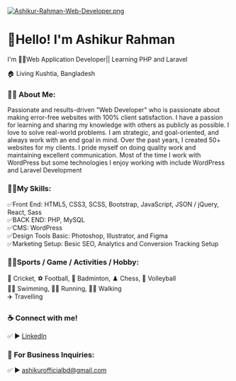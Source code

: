 [![Ashikur-Rahman-Web-Developer.png](https://i.postimg.cc/T199sykj/Ashikur-Rahman-Web-Developer.png)](https://postimg.cc/QKF19MZV)
# 👋Hello! I'm Ashikur Rahman
<p>I'm 👨‍💻Web Application Developer|| Learning PHP and Laravel </p> <p>🏠 Living Kushtia, Bangladesh </p>

### 👨‍🏫 About Me:
<p>Passionate and results-driven "Web Developer" who is passionate about making error-free websites with 100% client satisfaction. I have a passion for learning and sharing my knowledge with others as publicly as possible. I love to solve real-world problems. I am strategic, and goal-oriented, and always work with an end goal in mind. Over the past years, I created 50+ websites for my clients. I pride myself on doing quality work and maintaining excellent communication. Most of the time I work with WordPress but some technologies I enjoy working with include WordPress and Laravel Development</p>

### 👨‍💻My Skills:
✅Front End: HTML5, CSS3, SCSS, Bootstrap, JavaScript, JSON / jQuery, React, Sass <br>
✅BACK END: PHP, MySQL <br>
✅CMS: WordPress <br>
✅Design Tools Basic: Photoshop, Illustrator, and Figma <br>
✅Marketing Setup: Besic SEO, Analytics and Conversion Tracking Setup <br>

### 🙍‍♂️Sports / Game / Activities / Hobby:
🏏 Cricket, ⚽ Football, 🏸 Badminton, ♟️ Chess, 🏐 Volleyball  <br>
🏊‍♂️ Swimming, 🏃‍♂️ Running, 🚶‍♂️ Walking  <br>
✈️ Travelling <br>

### ☕ Connect with me!
✅ ► <a href="https://www.linkedin.com/in/ashikurofficial/">LinkedIn</a>

### 📧 For Business Inquiries:
✅ ► ashikurofficialbd@gmail.com   





